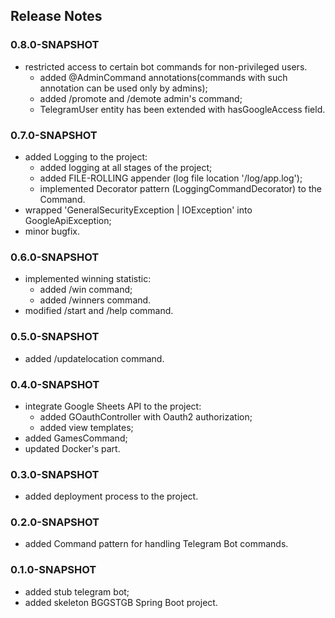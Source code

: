 ## Release Notes

### 0.8.0-SNAPSHOT
*   restricted access to certain bot commands for non-privileged users.
    * added @AdminCommand annotations(commands with such annotation can be used only by admins);
    * added /promote and /demote admin's command;
    * TelegramUser entity has been extended with hasGoogleAccess field.

### 0.7.0-SNAPSHOT
*   added Logging to the project:
    * added logging at all stages of the project;
    * added FILE-ROLLING appender (log file location '/log/app.log');
    * implemented Decorator pattern (LoggingCommandDecorator) to the Command.
*   wrapped 'GeneralSecurityException | IOException' into GoogleApiException;
*   minor bugfix.

### 0.6.0-SNAPSHOT
*   implemented winning statistic:
    * added /win command;
    * added /winners command.
*   modified /start and /help command.

### 0.5.0-SNAPSHOT
*   added /updatelocation command.

### 0.4.0-SNAPSHOT
*   integrate Google Sheets API to the project:
    * added GOauthController with Oauth2 authorization;
    * added view templates;
*   added GamesCommand;
*   updated Docker's part.
  
### 0.3.0-SNAPSHOT
*   added deployment process to the project.

### 0.2.0-SNAPSHOT
*   added Command pattern for handling Telegram Bot commands.

### 0.1.0-SNAPSHOT
*   added stub telegram bot;
*   added skeleton BGGSTGB Spring Boot project.